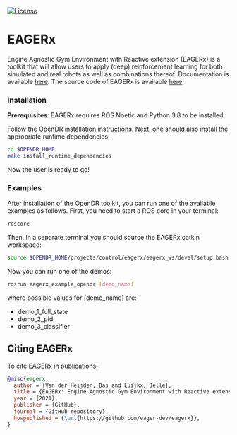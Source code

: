[![License](https://img.shields.io/badge/License-Apache_2.0-blue.svg)](https://opensource.org/licenses/Apache-2.0)

# EAGERx

Engine Agnostic Gym Environment with Reactive extension (EAGERx) is a toolkit that will allow users to apply (deep) reinforcement learning for both simulated and real robots as well as combinations thereof.
Documentation is available [here](../../../docs/reference/eagerx.md).
The source code of EAGERx is available [here](https://github.com/eager-dev/eagerx)

### Installation

**Prerequisites**: EAGERx requires ROS Noetic and Python 3.8 to be installed.

Follow the OpenDR installation instructions.
Next, one should also install the appropriate runtime dependencies:

```bash
cd $OPENDR_HOME
make install_runtime_dependencies
```

Now the user is ready to go!

### Examples

After installation of the OpenDR toolkit, you can run one of the available examples as follows.
First, you need to start a ROS core in your terminal:

```bash
roscore
```

Then, in a separate terminal you should source the EAGERx catkin workspace:

```bash
source $OPENDR_HOME/projects/control/eagerx/eagerx_ws/devel/setup.bash
```

Now you can run one of the demos:

```bash
rosrun eagerx_example_opendr [demo_name]
```

where possible values for [demo_name] are:
- demo_1_full_state
- demo_2_pid
- demo_3_classifier

## Citing EAGERx

To cite EAGERx in publications:
```bibtex
@misc{eagerx,
  author = {Van der Heijden, Bas and Luijkx, Jelle},
  title = {EAGERx: Engine Agnostic Gym Environment with Reactive extension},
  year = {2021},
  publisher = {GitHub},
  journal = {GitHub repository},
  howpublished = {\url{https://github.com/eager-dev/eagerx}},
}
```
